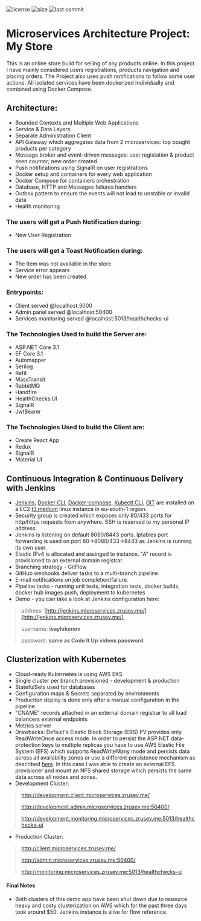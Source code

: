  ![license](https://img.shields.io/github/license/zrusev/microservices-architecture.svg) ![size](https://img.shields.io/github/repo-size/zrusev/microservices-architecture.svg) ![last commit](https://img.shields.io/github/last-commit/zrusev/microservices-architecture.svg)

# Microservices Architecture Project: My Store
This is an online store build for selling of any products online.
In this project I have mainly considered users registrations, products navigation and placing orders.
The Project also uses push notifications to follow some user actions.
All isolated services have been dockerized individually and combined using Docker Compose.

## Architecture:
- Bounded Contexts and Multiple Web Applications
- Service & Data Layers
- Separate Administration Client
- API Gateway which aggregates data from 2 microservices: top bought products per category
- Message broker and event-driven messages: user registation & product seen counter; new order created
- Push notifications using SignalR on user registrations
- Docker setup and containers for every web application
- Docker Compose for containers orchestration
- Database, HTTP and Messages failures handlers
- Outbox pattern to ensure the events will not lead to unstable or invalid data
- Health monitoring

### The users will get a Push Notification during:
- New User Registration
### The users will get a Toast Notification during:
- The Item was not available in the store
- Service error appears
- New order has been created

### Entrypoints:
- Client served @localhost:3000
- Admin panel served @localhost:50400
- Services monitoring served @localhost:5013/healthchecks-ui

### The Technologies Used to build the Server are:
- ASP.NET Core 3.1
- EF Core 3.1
- Automapper
- Serilog
- Refit
- MassTransit
- RabbitMQ
- Handfire
- HealthChecks.UI
- SignalR
- JwtBearer

### The Technologies Used to build the Client are:
- Create React App
- Redux
- SignalR
- Material UI

## Continuous Integration & Continuous Delivery with Jenkins
- [Jenkins](https://www.jenkins.io/), [Docker CLI](https://docs.docker.com/engine/reference/commandline/docker/), [Docker-compose](https://docs.docker.com/compose/), [Kubectl CLI](https://kubernetes.io/docs/reference/kubectl/overview/), [GIT](https://git-scm.com/) are installed on a EC2 [t3.medium](https://aws.amazon.com/ec2/instance-types/t3) linux instance in eu-south-1 region.
- Security group is created which exposes only 80/433 ports for http/https requests from anywhere. SSH is reserved to my personal IP address.
- Jenkins is listening on default 8080/8443 ports. Iptables port forwarding is used on port 80->8080/433->8443 as Jenkins is running its own user.
- Elastic IPv4 is allocated and assinged to instance. "A" record is provisioned to an external domain registrar.
- Branching strategy - GitFlow
- GitHub webhooks deliver tasks to a multi-branch pipeline.
- E-mail notifications on job completion/failure.
- Pipeline tasks - running unit tests, integration tests, docker builds, docker hub images push, deployment to kubernetes
- Demo - you can take a look at Jenkins configuration here:
> address: [http://jenkins.microservices.zrusev.me/](http://jenkins.microservices.zrusev.me/)
>
> username: **ivaylokenov**
>
> password: **same as Code It Up videos password**

## Clusterization with Kubernetes
- Cloud-ready Kubernetes is using AWS EKS
- Single cluster per branch provisioned - development & production
- StatefulSets used for databases
- Configuration maps & Secrets separated by environments
- Production deploy is done only after a manual configuration in the pipeline
- "CNAME" records attached in an external domain registrar to all load balancers external endpoints
- Metrics server
- Drawbacks: Default's Elastic Block Storage (EBS) PV provides only ReadWriteOnce access mode. In order to persist the ASP.NET data-protection keys to multiple replicas you have to use AWS Elastic File System (EFS) which supports ReadWriteMany mode and persists data across all availability zones or use a different persistence mechanism as described [here](https://docs.microsoft.com/en-us/aspnet/core/security/data-protection/implementation/key-storage-providers?view=aspnetcore-5.0&tabs=visual-studio). In this case I was able to create an external EFS provisioner and mount an NFS shared storage which persists the same data across all nodes and zones.
- Development Cluster:
> http://development.client.microservices.zrusev.me/
>
> http://development.admin.microservices.zrusev.me:50400/
>
> http://development.monitoring.microservices.zrusev.me:5013/healthchecks-ui
- Production Cluster:
> http://client.microservices.zrusev.me/
>
> http://admin.microservices.zrusev.me:50400/
>
> http://monitoring.microservices.zrusev.me:5013/healthchecks-ui

#### Final Notes
- Both clusters of this demo app have been shut down due to resource heavy and costy clusterization on AWS which for the past three days took around $50. Jenkins instance is alive for flow reference.